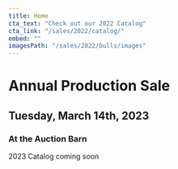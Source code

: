 ```yaml
---
title: Home
cta_text: "Check out our 2022 Catalog"
cta_link: "/sales/2022/catalog/"
embed: ""
imagesPath: "/sales/2022/bulls/images"
---
```

# Annual Production Sale
## Tuesday, March 14th, 2023
### At the Auction Barn
2023 Catalog coming soon 
